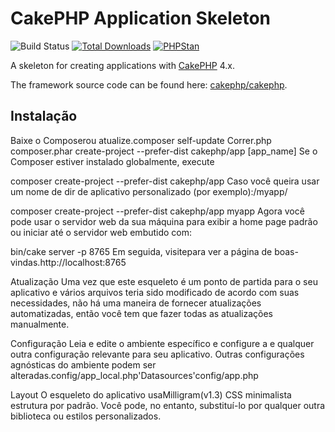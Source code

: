 # CakePHP Application Skeleton

![Build Status](https://github.com/cakephp/app/actions/workflows/ci.yml/badge.svg?branch=master)
[![Total Downloads](https://img.shields.io/packagist/dt/cakephp/app.svg?style=flat-square)](https://packagist.org/packages/cakephp/app)
[![PHPStan](https://img.shields.io/badge/PHPStan-level%207-brightgreen.svg?style=flat-square)](https://github.com/phpstan/phpstan)

A skeleton for creating applications with [CakePHP](https://cakephp.org) 4.x.

The framework source code can be found here: [cakephp/cakephp](https://github.com/cakephp/cakephp).

## Instalação
Baixe o Composerou atualize.composer self-update
Correr.php composer.phar create-project --prefer-dist cakephp/app [app_name]
Se o Composer estiver instalado globalmente, execute

composer create-project --prefer-dist cakephp/app
Caso você queira usar um nome de dir de aplicativo personalizado (por exemplo):/myapp/

composer create-project --prefer-dist cakephp/app myapp
Agora você pode usar o servidor web da sua máquina para exibir a home page padrão ou iniciar até o servidor web embutido com:

bin/cake server -p 8765
Em seguida, visitepara ver a página de boas-vindas.http://localhost:8765

Atualização
Uma vez que este esqueleto é um ponto de partida para o seu aplicativo e vários arquivos teria sido modificado de acordo com suas necessidades, não há uma maneira de fornecer atualizações automatizadas, então você tem que fazer todas as atualizações manualmente.

Configuração
Leia e edite o ambiente específico e configure a e qualquer outra configuração relevante para seu aplicativo. Outras configurações agnósticas do ambiente podem ser alteradas.config/app_local.php'Datasources'config/app.php

Layout
O esqueleto do aplicativo usaMilligram(v1.3) CSS minimalista estrutura por padrão. Você pode, no entanto, substituí-lo por qualquer outra biblioteca ou estilos personalizados.
